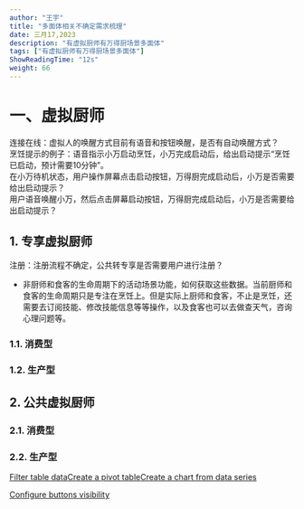 ```yaml
---
author: "王宇"
title: "多面体相关不确定需求梳理"
date: 三月17,2023
description: "有虚拟厨师有万得厨场景多面体"
tags: ["有虚拟厨师有万得厨场景多面体"]
ShowReadingTime: "12s"
weight: 66
---
```

一、虚拟厨师
======

连接在线：虚拟人的唤醒方式目前有语音和按钮唤醒，是否有自动唤醒方式？  
烹饪提示的例子：语音指示小万启动烹饪，小万完成启动后，给出启动提示“烹饪已启动，预计需要10分钟”。  
在小万待机状态，用户操作屏幕点击启动按钮，万得厨完成启动后，小万是否需要给出启动提示？  
用户语音唤醒小万，然后点击屏幕启动按钮，万得厨完成启动后，小万是否需要给出启动提示？

1\. 专享虚拟厨师
----------

注册：注册流程不确定，公共转专享是否需要用户进行注册？

*   非厨师和食客的生命周期下的活动场景功能，如何获取这些数据。当前厨师和食客的生命周期只是专注在烹饪上。但是实际上厨师和食客，不止是烹饪，还需要去订阅技能、修改技能信息等等操作，以及食客也可以去做查天气，咨询心理问题等。

### 1.1. 消费型

### 1.2. 生产型

2\. 公共虚拟厨师
----------

### 2.1. 消费型

### 2.2. 生产型

  

[Filter table data](#)[Create a pivot table](#)[Create a chart from data series](#)

[Configure buttons visibility](/users/tfac-settings.action)
